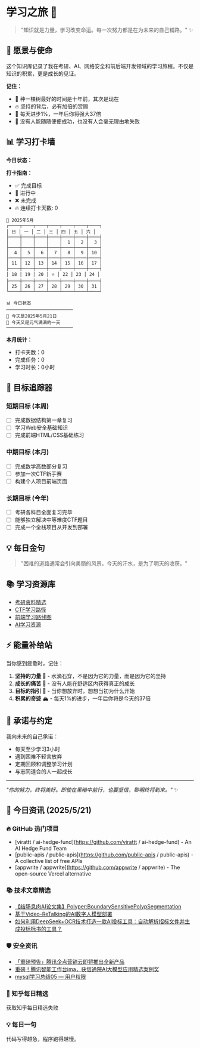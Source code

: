 # 学习之旅 🚀

> "知识就是力量，学习改变命运。每一次努力都是在为未来的自己铺路。" ✨

## 🌟 愿景与使命

这个知识库记录了我在考研、AI、网络安全和前后端开发领域的学习旅程。不仅是知识的积累，更是成长的见证。

**记住：**

- 🌱 种一棵树最好的时间是十年前，其次是现在
- 🔥 坚持的背后，必有加倍的赏赐
- 💪 每天进步1%，一年后你将强大37倍
- 🌈 没有人能随随便便成功，也没有人会毫无理由地失败

## 📊 学习打卡墙

**今日状态：**

**打卡指南：**

- ✅ 完成目标
- 🔄 进行中
- ❌ 未完成
- 🔥 连续打卡天数: 0

<!-- CALENDAR_START -->
```
📅 2025年5月
┌────┬────┬────┬────┬────┬────┬────┐
│ 日 │ 一 │ 二 │ 三 │ 四 │ 五 │ 六 │
├────┼────┼────┼────┼────┼────┼────┤
│    │    │    │    │  1 │  2 │  3 │
├────┼────┼────┼────┼────┼────┼────┤
│  4 │  5 │  6 │  7 │  8 │  9 │ 10 │
├────┼────┼────┼────┼────┼────┼────┤
│ 11 │ 12 │ 13 │ 14 │ 15 │ 16 │ 17 │
├────┼────┼────┼────┼────┼────┼────┤
│ 18 │ 19 │ 20 │ ⭐ │ 22 │ 23 │ 24 │
├────┼────┼────┼────┼────┼────┼────┤
│ 25 │ 26 │ 27 │ 28 │ 29 │ 30 │ 31 │
└────┴────┴────┴────┴────┴────┴────┘
```

```
📊 今日状态
─────────────────────────
🌟 今天是2025年5月21日
🌈 今天又是元气满满的一天
─────────────────────────
```
<!-- CALENDAR_END -->

**本月统计：**
- 打卡天数：0
- 完成任务：0
- 学习时长：0小时

## 🎯 目标追踪器

### 短期目标 (本周)

- [ ] 完成数据结构第一章复习
- [ ] 学习Web安全基础知识
- [ ] 完成前端HTML/CSS基础练习

### 中期目标 (本月)

- [ ] 完成数学高数部分复习
- [ ] 参加一次CTF新手赛
- [ ] 构建个人项目前端页面

### 长期目标 (今年)

- [ ] 考研各科目全面复习完毕
- [ ] 能够独立解决中等难度CTF题目
- [ ] 完成一个全栈项目从开发到部署

## 💡 每日金句

> "困难的道路通常会引向美丽的风景。今天的汗水，是为了明天的收获。"

## 📚 学习资源库

- [考研资料精选](https://github.com/topics/kaoyan)
- [CTF学习路径](https://ctf-wiki.org/)
- [前端学习路线图](https://roadmap.sh/frontend)
- [AI学习资源](https://github.com/microsoft/AI-For-Beginners)

## ⚡ 能量补给站

当你感到疲惫时，记住：

1. **坚持的力量** 🌊 - 水滴石穿，不是因为它的力量，而是因为它的坚持
2. **成长的痛苦** 🌵 - 没有人能在舒适区内获得真正的成长
3. **目标的指引** 🧭 - 当你想放弃时，想想当初为什么开始
4. **积累的奇迹** 🏔️ - 每天1%的进步，一年后你将是今天的37倍

## 🤝 承诺与约定

我向未来的自己承诺：

- 每天至少学习3小时
- 遇到困难不轻言放弃
- 定期回顾和调整学习计划
- 与志同道合的人一起成长

---

*"你的努力，终将美好。即使在黑暗中前行，也要坚信，黎明终将到来。"* ✨

<!-- DAILY_INFO_START -->

## 📰 今日资讯 (2025/5/21)

### 🔥 GitHub 热门项目
- [virattt / ai-hedge-fund](https://github.com/virattt / ai-hedge-fund) - An AI Hedge Fund Team
- [public-apis / public-apis](https://github.com/public-apis / public-apis) - A collective list of free APIs
- [appwrite / appwrite](https://github.com/appwrite / appwrite) - The open-source Vercel alternative

### 📚 技术文章精选
- [【结肠息肉AI论文集】Polyper:BoundarySensitivePolypSegmentation](https://blog.csdn.net/weixin_43571113/article/details/145591474)
- [基于Video-ReTalking的AI数字人模型部署](https://blog.csdn.net/a287100886/article/details/143642098)
- [如何利用DeepSeek+OCR技术打造一款AI投标工具：自动解析招标文件并生成投标标书的工具？](https://blog.csdn.net/qq_36603091/article/details/146114691)

### 🛡️ 安全资讯
- [「重磅预告」腾讯企点营销云即将推出全新产品](https://cloud.tencent.com/developer/article/2521127)
- [重磅！腾讯智能工作台ima，获信通院AI大模型应用精选案例奖](https://cloud.tencent.com/developer/article/2521002)
- [mysql学习总结05 — 用户权限](https://cloud.tencent.com/developer/article/2521235)

### 🌟 知乎每日精选
获取知乎每日精选失败

### 💡 每日一句
代码写得越急，程序跑得越慢。
<!-- DAILY_INFO_END -->
